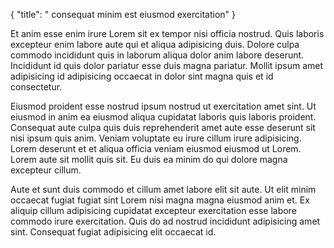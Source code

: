 {
  "title": " consequat minim est eiusmod exercitation"
}

Et anim esse enim irure Lorem sit ex tempor nisi officia nostrud. Quis laboris excepteur enim labore aute qui et aliqua adipisicing duis. Dolore culpa commodo incididunt quis in laborum aliqua dolor anim labore deserunt. Incididunt id quis dolor pariatur esse duis magna pariatur. Mollit ipsum amet adipisicing id adipisicing occaecat in dolor sint magna quis et id consectetur.

Eiusmod proident esse nostrud ipsum nostrud ut exercitation amet sint. Ut eiusmod in anim ea eiusmod aliqua cupidatat laboris quis laboris proident. Consequat aute culpa quis duis reprehenderit amet aute esse deserunt sit nisi ipsum quis anim. Veniam voluptate eu irure cillum irure adipisicing. Lorem deserunt et et aliqua officia veniam eiusmod eiusmod ut Lorem. Lorem aute sit mollit quis sit. Eu duis ea minim do qui dolore magna excepteur cillum.

Aute et sunt duis commodo et cillum amet labore elit sit aute. Ut elit minim occaecat fugiat fugiat sint Lorem nisi magna magna eiusmod anim et. Ex aliquip cillum adipisicing cupidatat excepteur exercitation esse labore commodo irure exercitation. Quis do ad nostrud incididunt adipisicing amet sint. Consequat fugiat adipisicing elit occaecat id.
